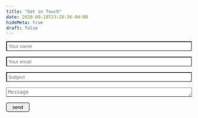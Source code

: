 ```yaml
---
title: "Get in Touch"
date: 2020-09-18T23:28:36-04:00
hideMeta: true
draft: false
---
```


<style type="text/css">
  input, textarea {
    border-bottom: 1px solid;
    width: 100%;
    margin-bottom: 1rem;
    padding: 0.25rem;
  }

  button {
    text-transform: lowercase;
    font-weight: light;
    border: 1px solid;
    padding: 0.25rem 1rem;
    transition: 0.2s all;
    border-radius: 0.25rem;
  }

  button:hover {
    background: #ddd;
  }

  button:active {
    background: #bbb;
    transform: scale(0.95);
  }
</style>

<form action="https://getform.io/f/52291752-1df2-49ab-87e1-760690078617" method="POST">

  <input type="text" name="name" placeholder="Your name" required>
  <input type="email" name="email" placeholder="Your email" required>
  <input type="text" name="subject" placeholder="Subject" required>
  <textarea rows="1" name="message" placeholder="Message" required></textarea>
  <button type="submit">Send</button>

</form>
